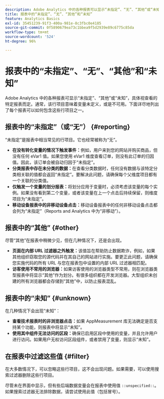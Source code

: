 ```yaml
---
description: Adobe Analytics 中的各种报表可以显示“未指定”、“无”、“其他”或“未知”，具体视查看的特定报表而定。通常，该行项目意味着变量未定义，或是不可用。
title: 报表中的“未指定”、“无”、“其他”和“未知”
feature: Analytics Basics
exl-id: 35451239-91f3-400a-981e-8c3fbc0e4185
source-git-commit: 0f5890679ea73c1bbea9f5d2939e89c6775c85da
workflow-type: tm+mt
source-wordcount: '524'
ht-degree: 96%

---
```


# 报表中的“未指定”、“无”、“其他”和“未知”

Adobe Analytics 中的各种报表可显示“未指定”、“其他”或“未知”，具体视查看的特定报表而定。通常，该行项目意味着变量未定义，或是不可用。下面详尽地列出了每个报表可以如何包含这些行项目之一。

## 报表中的“未指定”（或“无”） {#reporting}

“未指定”是报表中相当常见的行项目。它也经常被称为“无”。

* **在没有转化变量的情况下触发事件：**&#x200B;例如，用户来到您的网站并购买商品，但没有任何 eVar1 值。如果您使用 eVar1 维度查看订单，则没有此订单的归因值。因此，该订单会被自动归因于“未指定”。
* **分类报表中存在未分类的数据：**&#x200B;在查看分类数据时，任何没有数据与该特定分类相关联的值都会返回“未指定”。要解决此问题，请确保每个父维度项目都有一个关联的分类值。
* **仅触发一个变量的划分报表：**&#x200B;将划分应用于变量时，必须考虑该变量的每个实例。如果没有看到第二个变量，或者该变量在上一个点击后持续保留，则维度项目为“未指定”。
* **移动设备报表中的非移动设备点击：**&#x200B;移动设备报表中的任何非移动设备点击都会列为“未指定”（Reports and Analytics 中为“非移动”）。

## 报表中的“其他” {#other}

尽管“其他”在报表中稍微少见，但在几种情况下，还是会出现。

* **页面在内部 URL 过滤器之外触发：**&#x200B;该值旨在帮助防止数据欺诈，例如，如果其他组织窃取您的源代码并在其自己的网站进行实施。要更正此问题，请确保您实施代码的所有 URL 与您在报表包中设置的内部 URL 过滤器相匹配。
* **访客使用不常用的浏览器：**&#x200B;如果访客使用的浏览器类型不常用，则在浏览器类型报表中将显示“其他”作为划分。有很多组织都在开发浏览器。大型组织未创建的所有浏览器都会存储到“其他”中，以防止报表混乱。

## 报表中的“未知” {#unknown}

在几种情况下会出现“未知”：

* **查看技术报表时的非浏览器点击：**&#x200B;如果 AppMeasurement 库无法确定是否支持某个功能，则报表中将显示“未知”。
* **使用其中组件无法访问的区段：**&#x200B;确保已启用区段中使用的变量，并且允许用户进行访问。如果用户无权访问区段组件，或者禁用了变量，则显示“未知”。

## 在报表中过滤这些值 {#filter}

在大多数情况下，可以忽略这些行项目，这不会出现问题。如果需要，可以使用搜索过滤器删除这些行项目。

尽管未在界面中显示，但有些后端数据变量会在报表中使用值 `::unspecified::`。如果搜索过滤器无法排除数据，请尝试使用此值（包括冒号）。
